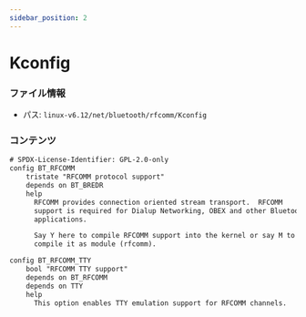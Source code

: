 ```yaml
---
sidebar_position: 2
---
```

# Kconfig

### ファイル情報

- パス: `linux-v6.12/net/bluetooth/rfcomm/Kconfig`

### コンテンツ

```txt
# SPDX-License-Identifier: GPL-2.0-only
config BT_RFCOMM
	tristate "RFCOMM protocol support"
	depends on BT_BREDR
	help
	  RFCOMM provides connection oriented stream transport.  RFCOMM
	  support is required for Dialup Networking, OBEX and other Bluetooth
	  applications.

	  Say Y here to compile RFCOMM support into the kernel or say M to
	  compile it as module (rfcomm).

config BT_RFCOMM_TTY
	bool "RFCOMM TTY support"
	depends on BT_RFCOMM
	depends on TTY
	help
	  This option enables TTY emulation support for RFCOMM channels.


```

